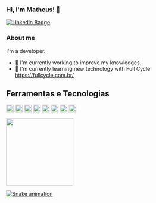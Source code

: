 ### Hi, I'm Matheus! 👋

[![Linkedin Badge](https://img.shields.io/badge/-LinkedIn-blue?style=flat-square&logo=Linkedin&logoColor=white&link=https://www.linkedin.com/in/matheus-teixeira-89223443/)](https://www.linkedin.com/in/matheus-teixeira-89223443/)

### About me
I'm a developer.

- 🔭 I'm currently working to improve my knowledges. 
- 🌱 I'm currently learning new technology with Full Cycle https://fullcycle.com.br/

## Ferramentas e Tecnologias

<img loading="lazy" src="https://cdn.jsdelivr.net/gh/devicons/devicon/icons/git/git-original.svg" width="20" height="20"/> <img loading="lazy" src="https://cdn.jsdelivr.net/gh/devicons/devicon/icons/javascript/javascript-original.svg" width="20" height="20"/> <img loading="lazy" src="https://cdn.jsdelivr.net/gh/devicons/devicon/icons/java/java-original.svg" width="20" height="20"/> <img loading="lazy" src="https://cdn.jsdelivr.net/gh/devicons/devicon/icons/docker/docker-original.svg" width="20" height="20"/>
<img loading="lazy" src="https://cdn.jsdelivr.net/gh/devicons/devicon/icons/python/python-original.svg" width="20" height="20"/> <img loading="lazy" src="https://cdn.jsdelivr.net/gh/devicons/devicon/icons/flask/flask-original.svg" width="20" height="20"/> <img loading="lazy" src="https://cdn.jsdelivr.net/gh/devicons/devicon/icons/linux/linux-original.svg" width="20" height="20"/> <img loading="lazy" src="https://cdn.jsdelivr.net/gh/devicons/devicon/icons/raspberrypi/raspberrypi-original.svg" width="20" height="20"/>

<div>
<a href="https://github.com/seu-usuário-aqui">
<img loading="lazy" height="180em" src="https://github-readme-stats.vercel.app/api/top-langs/?username=mteixeira84&layout=compact&langs_count=7&theme=dracula"/>
</div>


![Snake animation](https://github.com/mteixeira84/mteixeira84/blob/output/github-contribution-grid-snake.svg)

<!--
**mteixeira84/mteixeira84** is a ✨ _special_ ✨ repository because its `README.md` (this file) appears on your GitHub profile.

![Snake animation](https://github.com/seu-usuário-aqui/mteixeira84/blob/output/github-contribution-grid-snake.svg)

<img loading="lazy" height="180em" src="https://github-readme-stats.vercel.app/api?username=mteixeira84&show_icons=true&theme=dracula&include_all_commits=true&count_private=true"/>

Here are some ideas to get you started:

- 🔭 I’m currently working on ...
- 🌱 I’m currently learning ...
- 👯 I’m looking to collaborate on ...
- 🤔 I’m looking for help with ...
- 💬 Ask me about ...
- 📫 How to reach me: ...
- 😄 Pronouns: ...
- ⚡ Fun fact: ...
-->
